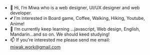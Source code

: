 - 👋 Hi, I’m Miwa who is a web designer, UI/UX designer and web developer.
- 💕 I'm interested in Board game, Coffee, Walking, Hiking, Youtube, Anime!
- 🌱 I’m currently keep learning ...javascript, Web design, English, Mandarin...and so on. We should keed studying!
- 📫 If you're interested me please send me email: miwak.work@gmail.com

<!---
shenhe304/shenhe304 is a ✨ special ✨ repository because its `README.md` (this file) appears on your GitHub profile.
You can click the Preview link to take a look at your changes.
--->
